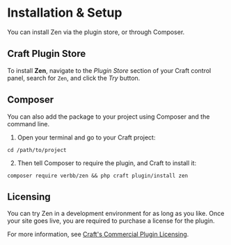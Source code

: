 # Installation & Setup
You can install Zen via the plugin store, or through Composer.

## Craft Plugin Store
To install **Zen**, navigate to the _Plugin Store_ section of your Craft control panel, search for `Zen`, and click the _Try_ button.

## Composer
You can also add the package to your project using Composer and the command line.

1. Open your terminal and go to your Craft project:
```shell
cd /path/to/project
```

2. Then tell Composer to require the plugin, and Craft to install it:
```shell
composer require verbb/zen && php craft plugin/install zen
```

## Licensing
You can try Zen in a development environment for as long as you like. Once your site goes live, you are required to purchase a license for the plugin.

For more information, see [Craft's Commercial Plugin Licensing](https://craftcms.com/docs/4.x/plugins.html#commercial-plugin-licensing).
